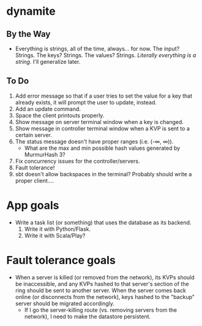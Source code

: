 dynamite
=========

## By the Way
- Everything is strings, all of the time, always... for now. The input? Strings. The keys? Strings. The values? Strings. *Literally everything is a string.* I'll generalize later.

## To Do
1. Add error message so that if a user tries to set the value for a key that already exists, it will prompt the user to update, instead.
2. Add an update command.
3. Space the client printouts properly.
4. Show message on server terminal window when a key is changed.
5. Show message in controller terminal window when a KVP is sent to a certain server.
6. The status message doesn't have proper ranges (i.e. (-∞, ∞)).
	- What are the max and min possible hash values generated by MurmurHash 3?
7. Fix concurrency issues for the controller/servers.
8. Fault tolerance!
9. sbt doesn't allow backspaces in the terminal? Probably should write a proper client....

# App goals
- Write a task list (or something) that uses the database as its backend.
	1. Write it with Python/Flask.
	2. Write it with Scala/Play?

# Fault tolerance goals
- When a server is killed (or removed from the network), its KVPs should be inaccessible, and any KVPs hashed to that server's section of the ring should be sent to another server. When the server comes back online (or disconnects from the network), keys hashed to the "backup" server should be migrated accordingly.
	- If I go the server-killing route (vs. removing servers from the network), I need to make the datastore persistent.